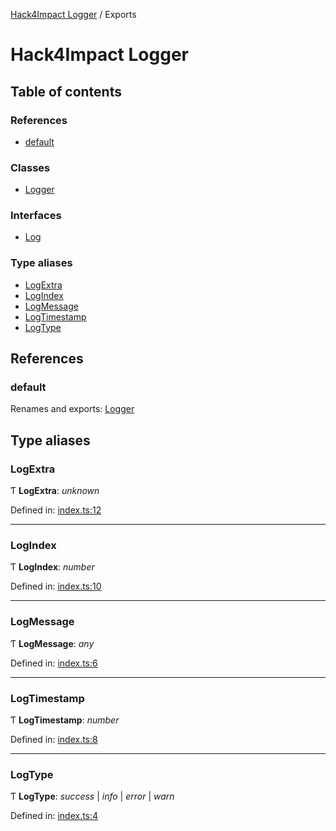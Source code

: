 [Hack4Impact Logger](https://github.com/hack4impact/logger/tree/main/docs/README.md) / Exports

# Hack4Impact Logger

## Table of contents

### References

- [default](https://github.com/hack4impact/logger/tree/main/docs/modules.md#default)

### Classes

- [Logger](https://github.com/hack4impact/logger/tree/main/docs/classes/logger.md)

### Interfaces

- [Log](https://github.com/hack4impact/logger/tree/main/docs/interfaces/log.md)

### Type aliases

- [LogExtra](https://github.com/hack4impact/logger/tree/main/docs/modules.md#logextra)
- [LogIndex](https://github.com/hack4impact/logger/tree/main/docs/modules.md#logindex)
- [LogMessage](https://github.com/hack4impact/logger/tree/main/docs/modules.md#logmessage)
- [LogTimestamp](https://github.com/hack4impact/logger/tree/main/docs/modules.md#logtimestamp)
- [LogType](https://github.com/hack4impact/logger/tree/main/docs/modules.md#logtype)

## References

### default

Renames and exports: [Logger](https://github.com/hack4impact/logger/tree/main/docs/classes/logger.md)

## Type aliases

### LogExtra

Ƭ **LogExtra**: _unknown_

Defined in: [index.ts:12](https://github.com/hack4impact/logger/blob/261eddd/src/index.ts#L12)

---

### LogIndex

Ƭ **LogIndex**: _number_

Defined in: [index.ts:10](https://github.com/hack4impact/logger/blob/261eddd/src/index.ts#L10)

---

### LogMessage

Ƭ **LogMessage**: _any_

Defined in: [index.ts:6](https://github.com/hack4impact/logger/blob/261eddd/src/index.ts#L6)

---

### LogTimestamp

Ƭ **LogTimestamp**: _number_

Defined in: [index.ts:8](https://github.com/hack4impact/logger/blob/261eddd/src/index.ts#L8)

---

### LogType

Ƭ **LogType**: _success_ \| _info_ \| _error_ \| _warn_

Defined in: [index.ts:4](https://github.com/hack4impact/logger/blob/261eddd/src/index.ts#L4)
